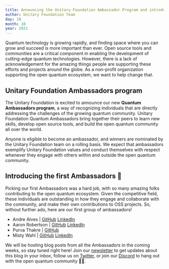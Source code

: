 ```yaml
---
title: Announcing the Unitary Foundation Ambassador Program and introducing our first Ambassadors
author: Unitary Foundation Team
day: 18
month: 10
year: 2021
---
```


Quantum technology is growing rapidly, and finding space where you can grow and succeed is more important than ever. Open source tools and communities are a critical component in enabling the development of cutting-edge quantum technologies. However, there is a lack of acknowledgement for the amazing things people are supporting these efforts and projects around the globe. As a non-profit organization supporting the open quantum ecosystem, we want to help change that.

## Unitary Foundation Ambassadors program

The Unitary Foundation is excited to announce our new **Quantum Ambassadors program**, a way of recognizing individuals that are directly addressing the challenges of the growing quantum community. Unitary Foundation Quantum Ambassadors bring together their peers to learn new skills, develop open source tools, and build the open quantum community all over the world.

Anyone is eligible to become an ambassador, and winners are nominated by the Unitary Foundation team on a rolling basis. We expect that ambassadors exemplify Unitary Foundation values and conduct themselves with respect whenever they engage with others within and outside the open quantum community.

## Introducing the first Ambassadors 🎉

Picking our first Ambassadors was a hard job, with so many amazing folks contributing to the open quantum ecosystem. Given the competitive field, these individuals are outstanding in how they engage and collaborate with the community, and make their own contributions to OSS projects. So, without further ado, here are our first group of ambassadors!

- Andre Alves | [GitHub](https://github.com/andre-a-alves) [LinkedIn](https://www.linkedin.com/in/andre-a-alves)
- Aaron Robertson | [GitHub](https://github.com/Aaron-Robertson) [LinkedIn](https://www.linkedin.com/in/aaron-robertson-0655b811b/)
- Purva Thakre | [GitHub](https://github.com/purva-thakre)
- Misty Wahl | [GitHub](https://github.com/Misty-W) [LinkedIn](https://www.linkedin.com/in/misty-wahl)

We will be hosting blog posts from all the Ambassadors in the coming weeks, so stay tuned right here! Join our [newsletter](https://mailchi.mp/46a677be77cd/uf) to get updates about this blog in your inbox, follow us on [Twitter](https://twitter.com/unitaryfund), or join our [Discord](http://discord.unitary.foundation) to hang out with the open quantum community 💛🌴.
